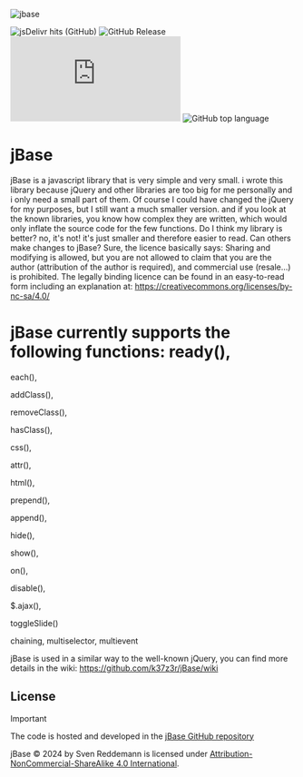![jbase](https://github.com/k37z3r/jBase/assets/105192630/e749d4b4-9134-4307-a404-50dc0b258a55)

![jsDelivr hits (GitHub)](https://img.shields.io/jsdelivr/gh/hy/k37z3r/jBase?style=plastic&labelColor=rgb(255%2C127%2C0))
![GitHub Release](https://img.shields.io/github/v/release/k37z3r/jBase?style=plastic&labelColor=rgb(0%2C0%2C255))
![GitHub file size in bytes](https://img.shields.io/github/size/k37z3r/jBase/jBase.js?style=plastic&labelColor=rgb(0%2C255%2C0))
![GitHub top language](https://img.shields.io/github/languages/top/k37z3r/jBase?style=plastic&labelColor=rgb(255%2C255%2C0))

# jBase
jBase is a javascript library that is very simple and very small. i wrote this library because jQuery and other libraries are too big for me personally and i only need a small part of them. Of course I could have changed the jQuery for my purposes, but I still want a much smaller version. and if you look at the known libraries, you know how complex they are written, which would only inflate the source code for the few functions. Do I think my library is better? no, it's not! it's just smaller and therefore easier to read. Can others make changes to jBase? Sure, the licence basically says: Sharing and modifying is allowed, but you are not allowed to claim that you are the author (attribution of the author is required), and commercial use (resale...) is prohibited.
The legally binding licence can be found in an easy-to-read form including an explanation at: https://creativecommons.org/licenses/by-nc-sa/4.0/

# jBase currently supports the following functions: ready(),

each(),

addClass(),

removeClass(),

hasClass(),

css(),

attr(),

html(),

prepend(),

append(),

hide(),

show(),

on(),

disable(),

$.ajax(),

toggleSlide()

chaining, multiselector, multievent

jBase is used in a similar way to the well-known jQuery, you can find more details in the wiki: https://github.com/k37z3r/jBase/wiki

## License
> [!IMPORTANT]
> The code is hosted and developed in the [jBase GitHub repository](https://github.com/k37z3r/jBase)
> 
> jBase © 2024 by Sven Reddemann is licensed under [Attribution-NonCommercial-ShareAlike 4.0 International](http://creativecommons.org/licenses/by-nc-sa/4.0/).
